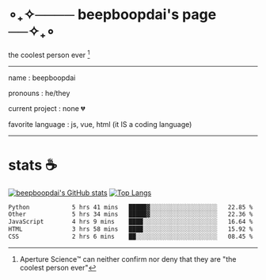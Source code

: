 # ∘₊✧──── beepboopdai's page ──✧₊∘
the coolest person ever [^1]

---

name
: beepboopdai

pronouns
: he/they

current project
: none 💔

favorite language
: js, vue, html (it IS a coding language)

---

# stats ☕

[![beepboopdai's GitHub stats](https://github-readme-stats.vercel.app/api?username=beepboopdai&theme=dracula&bg_color=00000000&hide_border=true)](https://github.com/anuraghazra/github-readme-stats) [![Top Langs](https://github-readme-stats.vercel.app/api/top-langs/?username=beepboopdai&theme=dracula&bg_color=00000000&hide_border=true&layout=donut)](https://github.com/anuraghazra/github-readme-stats) 

<!--START_SECTION:waka-->

```txt
Python            5 hrs 41 mins   █████▓░░░░░░░░░░░░░░░░░░░   22.85 %
Other             5 hrs 34 mins   █████▓░░░░░░░░░░░░░░░░░░░   22.36 %
JavaScript        4 hrs 9 mins    ████░░░░░░░░░░░░░░░░░░░░░   16.64 %
HTML              3 hrs 58 mins   ████░░░░░░░░░░░░░░░░░░░░░   15.92 %
CSS               2 hrs 6 mins    ██░░░░░░░░░░░░░░░░░░░░░░░   08.45 %
```

<!--END_SECTION:waka-->







[^1]: Aperture Science™ can neither confirm nor deny that they are "the coolest person ever"
